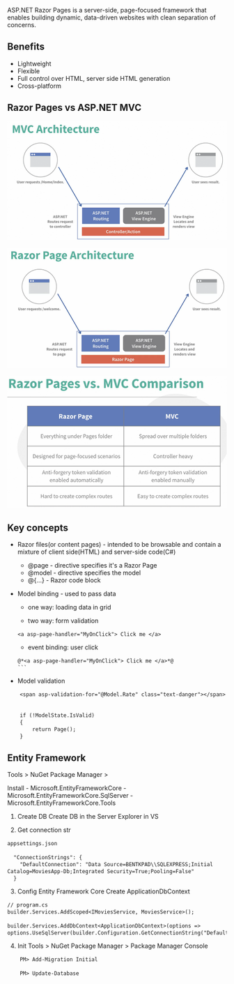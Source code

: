 


ASP.NET Razor Pages is a server-side, page-focused framework that enables building dynamic, data-driven websites with clean separation of concerns.

## Benefits
- Lightweight
- Flexible
- Full control over HTML, server side HTML generation
- Cross-platform


## Razor Pages vs ASP.NET MVC
![](./images/MVC-Architecture.png)

![](./images/RazorPage-Architecture.png)

![](./images/RazorPage-vs-MVC.png)


## Key concepts
- Razor files(or content pages) - intended to be browsable and contain a mixture of client side(HTML) and server-side code(C#)
    - @page - directive specifies it's a Razor Page
    - @model - directive specifies the model
    - @{...} - Razor code block

- Model binding - used to pass data
    - one way: loading data in grid
    
    - two way: form validation
    ```
    <a asp-page-handler="MyOnClick"> Click me </a>
    ```
    
    - event binding: user click 
    ````
    @*<a asp-page-handler="MyOnClick"> Click me </a>*@
    ```

- Model validation
```
    <span asp-validation-for="@Model.Rate" class="text-danger"></span>


    if (!ModelState.IsValid)
    {
        return Page();
    }
```



## Entity Framework
Tools > NuGet Package Manager > 

Install
    - Microsoft.EntityFrameworkCore
    - Microsoft.EntityFrameworkCore.SqlServer
    - Microsoft.EntityFrameworkCore.Tools

1. Create DB
Create DB in the Server Explorer in VS

2. Get connection str
```
appsettings.json

  "ConnectionStrings": {
    "DefaultConnection": "Data Source=BENTKPAD\\SQLEXPRESS;Initial Catalog=MoviesApp-Db;Integrated Security=True;Pooling=False"
  }
```
3. Config Entity Framework Core
Create ApplicationDbContext

```
// program.cs
builder.Services.AddScoped<IMoviesService, MoviesService>();

builder.Services.AddDbContext<ApplicationDbContext>(options =>
options.UseSqlServer(builder.Configuration.GetConnectionString("DefaultConnection")));
```


4. Init
Tools > NuGet Package Manager > Package Manager Console
```
    PM> Add-Migration Initial

    PM> Update-Database
```
